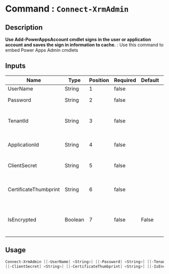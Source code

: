 ﻿# Command : `Connect-XrmAdmin` 

## Description

**Use Add-PowerAppsAccount cmdlet signs in the user or application account and saves the sign in information to cache.** : Use this command to embed Power Apps Admin cmdlets

## Inputs

Name|Type|Position|Required|Default|Description
----|----|--------|--------|-------|-----------
UserName|String|1|false||User login
Password|String|2|false||User password
TenantId|String|3|false||AAD tenant ID (use with Client ID / secret)
ApplicationId|String|4|false||AAD Application ID
ClientSecret|String|5|false||AAD Application secret
CertificateThumbprint|String|6|false||AAD Application Certificate Thumbprint
IsEncrypted|Boolean|7|false|False|Specify if password or secret are encrypted.


## Usage

```Powershell 
Connect-XrmAdmin [[-UserName] <String>] [[-Password] <String>] [[-TenantId] <String>] [[-ApplicationId] <String>] 
[[-ClientSecret] <String>] [[-CertificateThumbprint] <String>] [[-IsEncrypted] <Boolean>] [<CommonParameters>]
``` 


